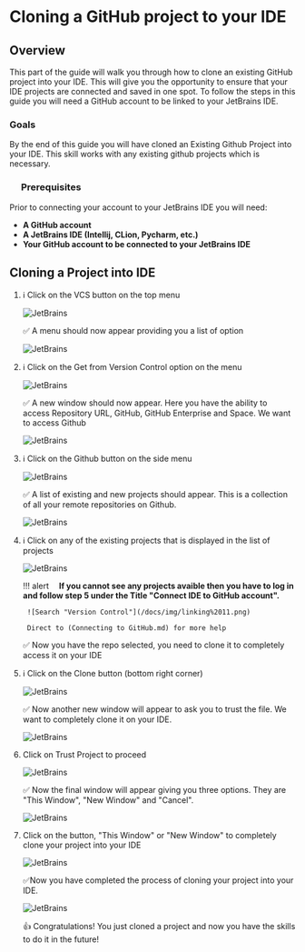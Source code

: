 # Cloning a GitHub project to your IDE

## Overview

This part of the guide will walk you through how to clone an existing GitHub project into your IDE. This will give you the opportunity to ensure that your IDE projects are connected and saved in one spot. To follow the steps in this guide you will need a GitHub account to be linked to your JetBrains IDE.  

### Goals

By the end of this guide you will have cloned an Existing Github Project into your IDE. This skill works with any existing github projects which is necessary.

### &emsp; Prerequisites

Prior to connecting your account to your JetBrains IDE you will need:  

* **A GitHub account**
* **A JetBrains IDE (Intellij, CLion, Pycharm, etc.)**
* **Your GitHub account to be connected to your JetBrains IDE**

## Cloning a Project into IDE

1. ℹ️  Click on the VCS button on the top menu

    ![JetBrains](img/Clone1.png)

    ✅ A menu should now appear providing you a list of option

    ![JetBrains](img/Clone6.png)

2. ℹ️  Click on the Get from Version Control option on the menu

    ![JetBrains](img/Clone2.png)

    ✅ A new window should now appear. Here you have the ability to access Repository URL, GitHub, GitHub Enterprise and Space. We want to access Github

    ![JetBrains](img/Clone7.png)

3. ℹ️  Click on the Github button on the side menu

    ![JetBrains](img/Clone4.png)

    ✅ A list of existing and new projects should appear. This is a collection of all your remote repositories on Github.

    ![JetBrains](img/Clone8.png)

4. ℹ️  Click on any of the existing projects that is displayed in the list of projects

    ![JetBrains](img/Clone3.png)

    !!! alert
        &emsp;**If you cannot see any projects avaible then you have to log in and follow step 5 under the Title "Connect IDE to GitHub account".**

        ![Search "Version Control"](/docs/img/linking%2011.png) 

        Direct to (Connecting to GitHub.md) for more help

    ✅ Now you have the repo selected, you need to clone it to completely access it on your IDE

5. ℹ️  Click on the Clone button (bottom right corner)

    ![JetBrains](img/Clone5.png)

    ✅ Now another new window will appear to ask you to trust the file. We want to completely clone it on your IDE.

    ![JetBrains](img/Clone9.png)

6. Click on Trust Project to proceed

    ![JetBrains](img/Clone10.png)

    ✅ Now the final window will appear giving you three options. They are "This Window", "New Window" and "Cancel".

    ![JetBrains](img/Clone11.png)

7. Click on the button, "This Window" or "New Window" to completely clone your project into your IDE

    ![JetBrains](img/Clone12.png)

    ✅Now you have completed the process of cloning your project into your IDE.

    ![JetBrains](img/Clone13.png)

    👍 Congratulations! You just cloned a project and now you have the skills to do it in the future!
